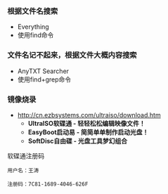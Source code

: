 ### 根据文件名搜索

* Everything
* 使用find命令

### 文件名记不起来，根据文件大概内容搜索

* AnyTXT Searcher
* 使用find+grep命令



### 镜像烧录

* http://cn.ezbsystems.com/ultraiso/download.htm
  * **UltraISO软碟通 - 轻轻松松编辑映像文件！**
  * **EasyBoot启动易 - 简简单单制作启动光盘！**
  * **SoftDisc自由碟 - 光盘工具梦幻组合**

软碟通注册码

`用户名：王涛`

`注册码：7C81-1689-4046-626F`


